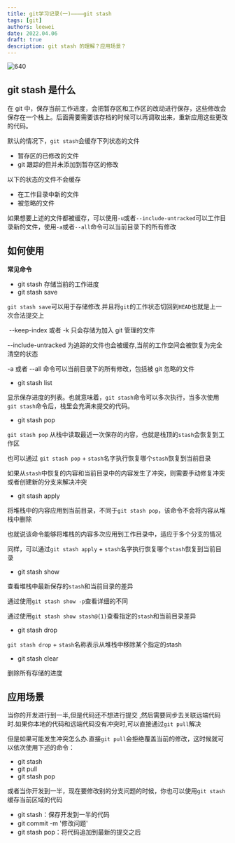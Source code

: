 ```yaml
---
title: git学习记录(一)————git stash
tags: [git]
authors: leewei
date: 2022.04.06
draft: true
description: git stash 的理解？应用场景？
---
```




![640](https://qi.7miaoyu.com/typora/640.png)

## git stash 是什么



在 git 中，保存当前工作进度，会把暂存区和工作区的改动进行保存，这些修改会保存在一个栈上。后面需要需要该存档的时候可以再调取出来，重新应用这些更改的代码。

默认的情况下，`git stash`会缓存下列状态的文件

- 暂存区的已修改的文件
- git 跟踪的但并未添加到暂存区的修改

以下的状态的文件不会缓存

- 在工作目录中新的文件
- 被忽略的文件

如果想要上述的文件都被缓存，可以使用`-u`或者`--include-untracked`可以工作目录新的文件，使用`-a`或者`--all`命令可以当前目录下的所有修改



## 如何使用

**常见命令**

- git stash  存储当前的工作进度
- git stash save  



`git stash save`可以用于存储修改.并且将`git`的工作状态切回到`HEAD`也就是上一次合法提交上

​	--keep-index 或者 -k 只会存储为加入 git 管理的文件

   --include-untracked 为追踪的文件也会被缓存,当前的工作空间会被恢复为完全清空的状态

 -a 或者 --all 命令可以当前目录下的所有修改，包括被 git 忽略的文件



- git stash list   

显示保存进度的列表。也就意味着，`git stash`命令可以多次执行，当多次使用`git stash`命令后，栈里会充满未提交的代码。



- git stash pop  

`git stash pop` 从栈中读取最近一次保存的内容，也就是栈顶的`stash`会恢复到工作区

也可以通过 `git stash pop` + `stash`名字执行恢复哪个`stash`恢复到当前目录

如果从`stash`中恢复的内容和当前目录中的内容发生了冲突，则需要手动修复冲突或者创建新的分支来解决冲突



- git stash apply

将堆栈中的内容应用到当前目录，不同于`git stash pop`，该命令不会将内容从堆栈中删除

也就说该命令能够将堆栈的内容多次应用到工作目录中，适应于多个分支的情况

同样，可以通过`git stash apply` + `stash`名字执行恢复哪个`stash`恢复到当前目录



- git stash show

查看堆栈中最新保存的`stash`和当前目录的差异

通过使用`git stash show -p`查看详细的不同

通过使用`git stash show stash@{1}`查看指定的`stash`和当前目录差异



- git stash drop

`git stash drop` + `stash`名称表示从堆栈中移除某个指定的stash



- git stash clear

删除所有存储的进度



## 应用场景

当你的开发进行到一半,但是代码还不想进行提交 ,然后需要同步去关联远端代码时.如果你本地的代码和远端代码没有冲突时,可以直接通过`git pull`解决

但是如果可能发生冲突怎么办.直接`git pull`会拒绝覆盖当前的修改，这时候就可以依次使用下述的命令：

- git stash
- git pull
- git stash pop

或者当你开发到一半，现在要修改别的分支问题的时候，你也可以使用`git stash`缓存当前区域的代码

- git stash：保存开发到一半的代码
- git commit -m '修改问题'
- git stash pop：将代码追加到最新的提交之后